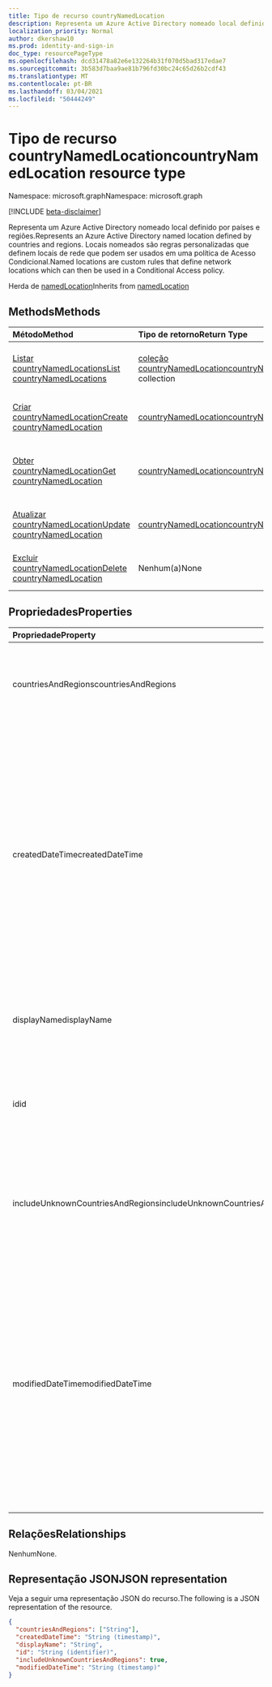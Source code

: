 ```yaml
---
title: Tipo de recurso countryNamedLocation
description: Representa um Azure Active Directory nomeado local definido por países e regiões. Locais nomeados são regras personalizadas que definem locais de rede que podem ser usados em uma política de Acesso Condicional.
localization_priority: Normal
author: dkershaw10
ms.prod: identity-and-sign-in
doc_type: resourcePageType
ms.openlocfilehash: dcd31478a82e6e132264b31f070d5bad317edae7
ms.sourcegitcommit: 3b583d7baa9ae81b796fd30bc24c65d26b2cdf43
ms.translationtype: MT
ms.contentlocale: pt-BR
ms.lasthandoff: 03/04/2021
ms.locfileid: "50444249"
---
```

# <a name="countrynamedlocation-resource-type"></a><span data-ttu-id="75bf8-104">Tipo de recurso countryNamedLocation</span><span class="sxs-lookup"><span data-stu-id="75bf8-104">countryNamedLocation resource type</span></span>

<span data-ttu-id="75bf8-105">Namespace: microsoft.graph</span><span class="sxs-lookup"><span data-stu-id="75bf8-105">Namespace: microsoft.graph</span></span>

[!INCLUDE [beta-disclaimer](../../includes/beta-disclaimer.md)]

<span data-ttu-id="75bf8-106">Representa um Azure Active Directory nomeado local definido por países e regiões.</span><span class="sxs-lookup"><span data-stu-id="75bf8-106">Represents an Azure Active Directory named location defined by countries and regions.</span></span> <span data-ttu-id="75bf8-107">Locais nomeados são regras personalizadas que definem locais de rede que podem ser usados em uma política de Acesso Condicional.</span><span class="sxs-lookup"><span data-stu-id="75bf8-107">Named locations are custom rules that define network locations which can then be used in a Conditional Access policy.</span></span>

<span data-ttu-id="75bf8-108">Herda de [namedLocation](../resources/namedLocation.md)</span><span class="sxs-lookup"><span data-stu-id="75bf8-108">Inherits from [namedLocation](../resources/namedLocation.md)</span></span>

## <a name="methods"></a><span data-ttu-id="75bf8-109">Methods</span><span class="sxs-lookup"><span data-stu-id="75bf8-109">Methods</span></span>

| <span data-ttu-id="75bf8-110">Método</span><span class="sxs-lookup"><span data-stu-id="75bf8-110">Method</span></span>       | <span data-ttu-id="75bf8-111">Tipo de retorno</span><span class="sxs-lookup"><span data-stu-id="75bf8-111">Return Type</span></span> | <span data-ttu-id="75bf8-112">Descrição</span><span class="sxs-lookup"><span data-stu-id="75bf8-112">Description</span></span> |
|:-------------|:------------|:------------|
| [<span data-ttu-id="75bf8-113">Listar countryNamedLocations</span><span class="sxs-lookup"><span data-stu-id="75bf8-113">List countryNamedLocations</span></span>](../api/conditionalaccessroot-list-namedlocations.md) | <span data-ttu-id="75bf8-114">[coleção countryNamedLocation](countryNamedLocation.md)</span><span class="sxs-lookup"><span data-stu-id="75bf8-114">[countryNamedLocation](countryNamedLocation.md) collection</span></span> | <span data-ttu-id="75bf8-115">Obter todos os **objetos countryNamedLocation** na organização.</span><span class="sxs-lookup"><span data-stu-id="75bf8-115">Get all the **countryNamedLocation** objects in the organization.</span></span> |
| [<span data-ttu-id="75bf8-116">Criar countryNamedLocation</span><span class="sxs-lookup"><span data-stu-id="75bf8-116">Create countryNamedLocation</span></span>](../api/conditionalaccessroot-post-namedlocations.md) | [<span data-ttu-id="75bf8-117">countryNamedLocation</span><span class="sxs-lookup"><span data-stu-id="75bf8-117">countryNamedLocation</span></span>](countryNamedLocation.md) | <span data-ttu-id="75bf8-118">Crie um novo **objeto countryNamedLocation.**</span><span class="sxs-lookup"><span data-stu-id="75bf8-118">Create a new **countryNamedLocation** object.</span></span> |
| [<span data-ttu-id="75bf8-119">Obter countryNamedLocation</span><span class="sxs-lookup"><span data-stu-id="75bf8-119">Get countryNamedLocation</span></span>](../api/countrynamedlocation-get.md) | [<span data-ttu-id="75bf8-120">countryNamedLocation</span><span class="sxs-lookup"><span data-stu-id="75bf8-120">countryNamedLocation</span></span>](countrynamedlocation.md) | <span data-ttu-id="75bf8-121">Leia as propriedades e as relações de um **objeto countryNamedLocation.**</span><span class="sxs-lookup"><span data-stu-id="75bf8-121">Read the properties and relationships of a **countryNamedLocation** object.</span></span> |
| [<span data-ttu-id="75bf8-122">Atualizar countryNamedLocation</span><span class="sxs-lookup"><span data-stu-id="75bf8-122">Update countryNamedLocation</span></span>](../api/countrynamedlocation-update.md) | [<span data-ttu-id="75bf8-123">countryNamedLocation</span><span class="sxs-lookup"><span data-stu-id="75bf8-123">countryNamedLocation</span></span>](countrynamedlocation.md) | <span data-ttu-id="75bf8-124">Atualize um **objeto countryNamedLocation.**</span><span class="sxs-lookup"><span data-stu-id="75bf8-124">Update a **countryNamedLocation** object.</span></span> |
| [<span data-ttu-id="75bf8-125">Excluir countryNamedLocation</span><span class="sxs-lookup"><span data-stu-id="75bf8-125">Delete countryNamedLocation</span></span>](../api/countrynamedlocation-delete.md) | <span data-ttu-id="75bf8-126">Nenhum(a)</span><span class="sxs-lookup"><span data-stu-id="75bf8-126">None</span></span> | <span data-ttu-id="75bf8-127">Exclua **um objeto countryNamedLocation.**</span><span class="sxs-lookup"><span data-stu-id="75bf8-127">Delete a **countryNamedLocation** object.</span></span> |

## <a name="properties"></a><span data-ttu-id="75bf8-128">Propriedades</span><span class="sxs-lookup"><span data-stu-id="75bf8-128">Properties</span></span>

| <span data-ttu-id="75bf8-129">Propriedade</span><span class="sxs-lookup"><span data-stu-id="75bf8-129">Property</span></span>     | <span data-ttu-id="75bf8-130">Tipo</span><span class="sxs-lookup"><span data-stu-id="75bf8-130">Type</span></span>        | <span data-ttu-id="75bf8-131">Descrição</span><span class="sxs-lookup"><span data-stu-id="75bf8-131">Description</span></span> |
|:-------------|:------------|:------------|
|<span data-ttu-id="75bf8-132">countriesAndRegions</span><span class="sxs-lookup"><span data-stu-id="75bf8-132">countriesAndRegions</span></span>|<span data-ttu-id="75bf8-133">Coleção de cadeias de caracteres</span><span class="sxs-lookup"><span data-stu-id="75bf8-133">String collection</span></span>|<span data-ttu-id="75bf8-134">Lista de países e/ou regiões no formato de duas letras especificado pela ISO 3166-2.</span><span class="sxs-lookup"><span data-stu-id="75bf8-134">List of countries and/or regions in two-letter format specified by ISO 3166-2.</span></span>|
|<span data-ttu-id="75bf8-135">createdDateTime</span><span class="sxs-lookup"><span data-stu-id="75bf8-135">createdDateTime</span></span>|<span data-ttu-id="75bf8-136">DateTimeOffset</span><span class="sxs-lookup"><span data-stu-id="75bf8-136">DateTimeOffset</span></span>|<span data-ttu-id="75bf8-137">O tipo Timestamp representa a data e a hora de criação do local usando o formato ISO 8601 e está sempre em horário UTC.</span><span class="sxs-lookup"><span data-stu-id="75bf8-137">The Timestamp type represents creation date and time of the location using ISO 8601 format and is always in UTC time.</span></span> <span data-ttu-id="75bf8-138">Por exemplo, meia-noite em UTC no dia 1º de janeiro de 2014 teria esta aparência: `'2014-01-01T00:00:00Z'`.</span><span class="sxs-lookup"><span data-stu-id="75bf8-138">For example, midnight UTC on Jan 1, 2014 would look like this: `'2014-01-01T00:00:00Z'`.</span></span> <span data-ttu-id="75bf8-139">Somente leitura.</span><span class="sxs-lookup"><span data-stu-id="75bf8-139">Read-only.</span></span> <span data-ttu-id="75bf8-140">Herdado [de namedLocation](../resources/namedLocation.md).</span><span class="sxs-lookup"><span data-stu-id="75bf8-140">Inherited from [namedLocation](../resources/namedLocation.md).</span></span>|
|<span data-ttu-id="75bf8-141">displayName</span><span class="sxs-lookup"><span data-stu-id="75bf8-141">displayName</span></span>|<span data-ttu-id="75bf8-142">String</span><span class="sxs-lookup"><span data-stu-id="75bf8-142">String</span></span>|<span data-ttu-id="75bf8-143">Nome acessível para humanos do local.</span><span class="sxs-lookup"><span data-stu-id="75bf8-143">Human-readable name of the location.</span></span> <span data-ttu-id="75bf8-144">Herdado [de namedLocation](../resources/namedLocation.md).</span><span class="sxs-lookup"><span data-stu-id="75bf8-144">Inherited from [namedLocation](../resources/namedLocation.md).</span></span>|
|<span data-ttu-id="75bf8-145">id</span><span class="sxs-lookup"><span data-stu-id="75bf8-145">id</span></span>|<span data-ttu-id="75bf8-146">String</span><span class="sxs-lookup"><span data-stu-id="75bf8-146">String</span></span>|<span data-ttu-id="75bf8-147">Identificador de um objeto namedLocation.</span><span class="sxs-lookup"><span data-stu-id="75bf8-147">Identifier of a namedLocation object.</span></span> <span data-ttu-id="75bf8-148">Somente leitura.</span><span class="sxs-lookup"><span data-stu-id="75bf8-148">Read-only.</span></span> <span data-ttu-id="75bf8-149">Herdado [de namedLocation](../resources/namedLocation.md).</span><span class="sxs-lookup"><span data-stu-id="75bf8-149">Inherited from [namedLocation](../resources/namedLocation.md).</span></span>|
|<span data-ttu-id="75bf8-150">includeUnknownCountriesAndRegions</span><span class="sxs-lookup"><span data-stu-id="75bf8-150">includeUnknownCountriesAndRegions</span></span>|<span data-ttu-id="75bf8-151">Booliano</span><span class="sxs-lookup"><span data-stu-id="75bf8-151">Boolean</span></span>|<span data-ttu-id="75bf8-152">True se os endereços IP que não mapeiam para um país ou região devem ser incluídos no local nomeado.</span><span class="sxs-lookup"><span data-stu-id="75bf8-152">True if IP addresses that don't map to a country or region should be included in the named location.</span></span>|
|<span data-ttu-id="75bf8-153">modifiedDateTime</span><span class="sxs-lookup"><span data-stu-id="75bf8-153">modifiedDateTime</span></span>|<span data-ttu-id="75bf8-154">DateTimeOffset</span><span class="sxs-lookup"><span data-stu-id="75bf8-154">DateTimeOffset</span></span>|<span data-ttu-id="75bf8-155">O tipo Timestamp representa a última data e hora modificadas do local usando o formato ISO 8601 e está sempre em horário UTC.</span><span class="sxs-lookup"><span data-stu-id="75bf8-155">The Timestamp type represents last modified date and time of the location using ISO 8601 format and is always in UTC time.</span></span> <span data-ttu-id="75bf8-156">Por exemplo, meia-noite em UTC no dia 1º de janeiro de 2014 teria esta aparência: `'2014-01-01T00:00:00Z'`.</span><span class="sxs-lookup"><span data-stu-id="75bf8-156">For example, midnight UTC on Jan 1, 2014 would look like this: `'2014-01-01T00:00:00Z'`.</span></span> <span data-ttu-id="75bf8-157">Somente leitura.</span><span class="sxs-lookup"><span data-stu-id="75bf8-157">Read-only.</span></span> <span data-ttu-id="75bf8-158">Herdado [de namedLocation](../resources/namedLocation.md).</span><span class="sxs-lookup"><span data-stu-id="75bf8-158">Inherited from [namedLocation](../resources/namedLocation.md).</span></span>|

## <a name="relationships"></a><span data-ttu-id="75bf8-159">Relações</span><span class="sxs-lookup"><span data-stu-id="75bf8-159">Relationships</span></span>

<span data-ttu-id="75bf8-160">Nenhum</span><span class="sxs-lookup"><span data-stu-id="75bf8-160">None.</span></span>

## <a name="json-representation"></a><span data-ttu-id="75bf8-161">Representação JSON</span><span class="sxs-lookup"><span data-stu-id="75bf8-161">JSON representation</span></span>

<span data-ttu-id="75bf8-162">Veja a seguir uma representação JSON do recurso.</span><span class="sxs-lookup"><span data-stu-id="75bf8-162">The following is a JSON representation of the resource.</span></span>

<!-- {
  "blockType": "resource",
  "optionalProperties": [

  ],
  "@odata.type": "microsoft.graph.countryNamedLocation"
}-->

```json
{
  "countriesAndRegions": ["String"],
  "createdDateTime": "String (timestamp)",
  "displayName": "String",
  "id": "String (identifier)",
  "includeUnknownCountriesAndRegions": true,
  "modifiedDateTime": "String (timestamp)"
}
```

<!-- uuid: 16cd6b66-4b1a-43a1-adaf-3a886856ed98
2019-02-04 14:57:30 UTC -->
<!-- {
  "type": "#page.annotation",
  "description": "countryNamedLocation resource",
  "keywords": "",
  "section": "documentation",
  "tocPath": ""
}-->


